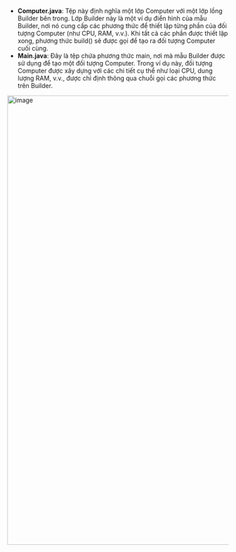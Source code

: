 - **Computer.java**: Tệp này định nghĩa một lớp Computer với một lớp lồng Builder bên trong. Lớp Builder này là một ví dụ điển hình của mẫu Builder, nơi nó cung cấp các phương thức để thiết lập từng phần của đối tượng Computer (như CPU, RAM, v.v.). Khi tất cả các phần được thiết lập xong, phương thức build() sẽ được gọi để tạo ra đối tượng Computer cuối cùng.
- **Main.java**: Đây là tệp chứa phương thức main, nơi mà mẫu Builder được sử dụng để tạo một đối tượng Computer. Trong ví dụ này, đối tượng Computer được xây dựng với các chi tiết cụ thể như loại CPU, dung lượng RAM, v.v., được chỉ định thông qua chuỗi gọi các phương thức trên Builder.

<img width="1021" alt="image" src="https://github.com/git-thaitech/design-patterns/assets/72333463/29d3f427-8f84-455f-b67c-0b8aaf1d44f7">
